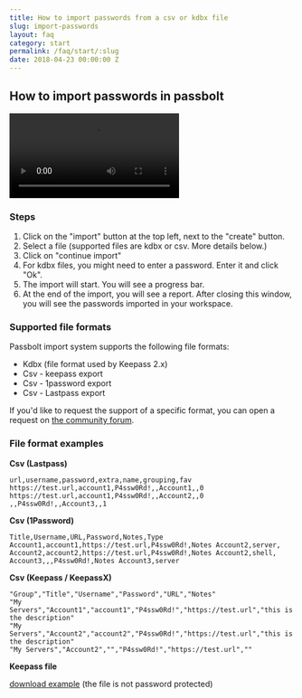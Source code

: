 ```yaml
---
title: How to import passwords from a csv or kdbx file
slug: import-passwords
layout: faq
category: start
permalink: /faq/start/:slug
date: 2018-04-23 00:00:00 Z
---
```


## How to import passwords in passbolt

<video controls=""><source src="https://raw.githubusercontent.com/passbolt/passbolt_styleguide/master/src/video/lu_import_passwords_864.mp4" type="video/mp4"></video>

### Steps
1.  Click on the "import" button at the top left, next to the "create" button.
2.  Select a file (supported files are kdbx or csv. More details below.)
3.  Click on "continue import"
4.  For kdbx files, you might need to enter a password. Enter it and click "Ok".
5.  The import will start. You will see a progress bar.
6.  At the end of the import, you will see a report. After closing this window, you will see the passwords imported in your workspace.

### Supported file formats
Passbolt import system supports the following file formats:
*  Kdbx (file format used by Keepass 2.x)
*  Csv - keepass export
*  Csv - 1password export
*  Csv - Lastpass export

If you'd like to request the support of a specific format, you can open a request on [the community forum](https://community.passbolt.com/c/backlog).

### File format examples
**Csv (Lastpass)**
```
url,username,password,extra,name,grouping,fav
https://test.url,account1,P4ssw0Rd!,,Account1,,0
https://test.url,account1,P4ssw0Rd!,,Account2,,0
,,P4ssw0Rd!,,Account3,,1
```

**Csv (1Password)**
```
Title,Username,URL,Password,Notes,Type
Account1,account1,https://test.url,P4ssw0Rd!,Notes Account2,server,
Account2,account2,https://test.url,P4ssw0Rd!,Notes Account2,shell,
Account3,,,P4ssw0Rd!,Notes Account3,server
```

**Csv (Keepass / KeepassX)**
```
"Group","Title","Username","Password","URL","Notes"
"My Servers","Account1","account1","P4ssw0Rd!","https://test.url","this is the description"
"My Servers","Account2","account2","P4ssw0Rd!","https://test.url","this is the description"
"My Servers","Account2","","P4ssw0Rd!","https://test.url",""
```

**Keepass file**

[download example](/assets/files/keepass_file_example.kdbx) (the file is not password protected)

